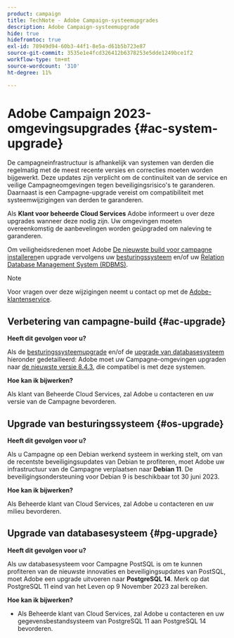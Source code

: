 ```yaml
---
product: campaign
title: TechNote - Adobe Campaign-systeemupgrades
description: Adobe Campaign-systeemupgrade
hide: true
hidefromtoc: true
exl-id: 78949d94-60b3-44f1-8e5a-d61b5b723e87
source-git-commit: 3535e1e4fcd326412b6378253e5dde1249bce1f2
workflow-type: tm+mt
source-wordcount: '310'
ht-degree: 11%

---
```


# Adobe Campaign 2023-omgevingsupgrades {#ac-system-upgrade}

De campagneinfrastructuur is afhankelijk van systemen van derden die regelmatig met de meest recente versies en correcties moeten worden bijgewerkt. Deze updates zijn verplicht om de continuïteit van de service en veilige Campagneomgevingen tegen beveiligingsrisico&#39;s te garanderen. Daarnaast is een Campagne-upgrade vereist om compatibiliteit met systeemwijzigingen van derden te garanderen.

Als **Klant voor beheerde Cloud Services** Adobe informeert u over deze upgrades wanneer deze nodig zijn. Uw omgevingen moeten overeenkomstig de aanbevelingen worden geüpgraded om naleving te garanderen.

Om veiligheidsredenen moet Adobe [De nieuwste build voor campagne installeren](#ac-upgrade)en upgrade vervolgens uw [besturingssysteem](#os-upgrade) en/of uw [Relation Database Management System (RDBMS)](#pg-upgrade).

>[!NOTE]
>
>Voor vragen over deze wijzigingen neemt u contact op met de [Adobe-klantenservice](https://helpx.adobe.com/nl/enterprise/admin-guide.html/enterprise/using/support-for-experience-cloud.ug.html).

## Verbetering van campagne-build {#ac-upgrade}

**Heeft dit gevolgen voor u?**

Als de [besturingssysteemupgrade](#os-upgrade) en/of de [upgrade van databasesysteem](#pg-upgrade) hieronder gedetailleerd: Adobe moet uw Campagne-omgevingen upgraden naar [de nieuwste versie 8.4.3](../../v8/start/release-notes.md), die compatibel is met deze systemen.

**Hoe kan ik bijwerken?**

Als klant van Beheerde Cloud Services, zal Adobe u contacteren en uw versie van de Campagne bevorderen.

## Upgrade van besturingssysteem {#os-upgrade}

**Heeft dit gevolgen voor u?**

Als u Campagne op een Debian werkend systeem in werking stelt, om van de recentste beveiligingsupdates van Debian te profiteren, moet Adobe uw infrastructuur van de Campagne verplaatsen naar **Debian 11**. De beveiligingsondersteuning voor Debian 9 is beschikbaar tot 30 juni 2023.

**Hoe kan ik bijwerken?**

Als Beheerde klant van Cloud Services, zal Adobe u contacteren en uw milieu bevorderen.

## Upgrade van databasesysteem {#pg-upgrade}

**Heeft dit gevolgen voor u?**

Als uw databasesysteem voor Campagne PostSQL is om te kunnen profiteren van de nieuwste innovaties en beveiligingsupdates van PostSQL, moet Adobe een upgrade uitvoeren naar **PostgreSQL 14**. Merk op dat PostgreSQL 11 eind van het Leven op 9 November 2023 zal bereiken.

**Hoe kan ik bijwerken?**

* Als Beheerde klant van Cloud Services, zal Adobe u contacteren en uw gegevensbestandsysteem van PostgreSQL 11 aan PostgreSQL 14 bevorderen.
